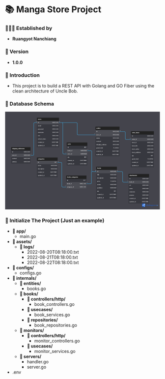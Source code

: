 <h1>📚 Manga Store Project</h1>
<h3>🧑🏼‍💻 Established by</h3>
<ul>
    <li><strong>Ruangyot Nanchiang</strong></li>
</ul>

<h3>🚀 Version</h3>
<ul>
    <li><strong>1.0.0</strong></li>
</ul>

<h3>📃 Introduction</h3>
<ul>
    <li>This project is to build a REST API with Golang and GO Fiber using the clean architecture of Uncle Bob.</li>
</ul>

<h3>📃 Database Schema</h3>
<img src="./assets/screenshots/manga_store_db.png">

<h3>🔩 Initialize The Project (Just an example)</h3>
<ul>
    <li><strong>📂 app/</strong>
        <ul>
            <li>main.go</li>
        </ul>
    </li>
    <li><strong>📂 assets/</strong>
        <ul>
            <li><strong>📂 logs/</strong>
                <ul>
                    <li>2022-08-20T08:18:00.txt</li>
                    <li>2022-08-21T08:18:00.txt</li>
                    <li>2022-08-22T08:18:00.txt</li>
                </ul>
            </li>
        </ul>
    </li>
    <li><strong>📂 configs/</strong>
        <ul>
            <li>configs.go</li>
        </ul>
    </li>
    <li><strong>📂 internals/</strong>
        <ul>
            <li><strong>📂 entities/</strong>
                <ul>
                    <li>books.go</li>
                </ul>
            </li>
        </ul>
        <ul>
            <li><strong>📂 books/</strong>
                <ul>
                    <li><strong>📂 controllers/http/</strong>
                        <ul>
                            <li> book_controllers.go</li>
                        </ul>
                    </li>
                    <li><strong>📂 usecases/</strong>
                        <ul>
                            <li>book_services.go</li>
                        </ul>
                    </li>
                    <li><strong>📂 repositories/</strong>
                        <ul>
                            <li>book_repositories.go</li>
                        </ul>
                    </li>
                </ul>
            </li>
        </ul>
        <ul>
            <li><strong>📂 monitors/</strong>
                <ul>
                    <li><strong>📂 controllers/http/</strong>
                        <ul>
                            <li>monitor_controllers.go</li>
                        </ul>
                    </li>
                    <li><strong>📂 usecases/</strong>
                        <ul>
                            <li>monitor_services.go</li>
                        </ul>
                    </li>
                </ul>
            </li>
        </ul>
        <ul>
            <li><strong>📂 servers/</strong>
                <ul>
                    <li>handler.go</li>
                    <li>server.go</li>
                </ul>
            </li>
        </ul>
    </li>
    <li>.env</li>
</ul>